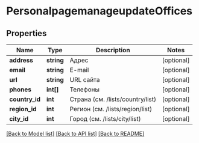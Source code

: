 # PersonalpagemanageupdateOffices

## Properties
Name | Type | Description | Notes
------------ | ------------- | ------------- | -------------
**address** | **string** | Адрес | [optional] 
**email** | **string** | E-mail | [optional] 
**url** | **string** | URL сайта | [optional] 
**phones** | **int[]** | Телефоны | [optional] 
**country_id** | **int** | Страна (см. /lists/country/list) | [optional] 
**region_id** | **int** | Регион (см. /lists/region/list) | [optional] 
**city_id** | **int** | Город (см. /lists/city/list) | [optional] 

[[Back to Model list]](../README.md#documentation-for-models) [[Back to API list]](../README.md#documentation-for-api-endpoints) [[Back to README]](../README.md)


